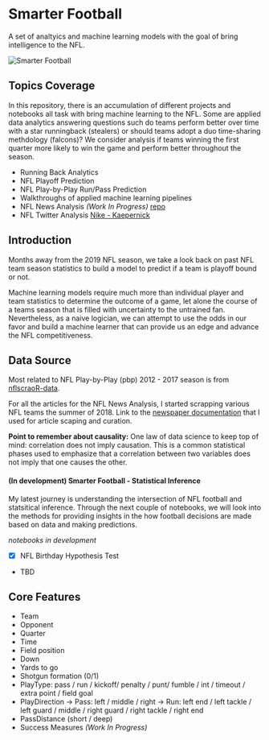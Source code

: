 # Smarter Football
A set of analtyics and machine learning models with the goal of bring intelligence to the NFL. 

![Smarter Football](https://imagesvc.timeincapp.com/v3/mm/image?url=https%3A%2F%2Fcdn-s3.si.com%2Fs3fs-public%2F2017%2F06%2F27%2Fsmarterfootballlogo.jpg "smarterfootballlogo")

## Topics Coverage
In this repository, there is an accumulation of different projects and notebooks all task with bring machine learning to the NFL. Some are applied data analytics answering questions such do teams perform better over time with a star runningback (stealers) or should teams adopt a duo time-sharing methdology (falcons)? We consider analysis if teams winning the first quarter more likely to win the game and perform better throughout the season. 
* Running Back Analytics
* NFL Playoff Prediction
* NFL Play-by-Play Run/Pass Prediction 
* Walkthroughs of applied machine learning pipelines 
* NFL News Analysis _(Work In Progress)_ [repo](https://github.com/naivelogic/NFL-smarter-football/tree/master/NFL%20News%20Analysis)
* NFL Twitter Analysis [Nike - Kaepernick](https://github.com/naivelogic/NFL-smarter-football/blob/master/Twitter%20Analysis%20on%20Nike's%20Kaepernick%20Endorsement.ipynb)

## Introduction
Months away from the 2019 NFL season, we take a look back on past NFL team season statistics to build a model to predict if a team is playoff bound or not. 

Machine learning models require much more than individual player and team statistics to determine the outcome of a game, let alone the course of a teams season that is filled with uncertainty to the untrained fan. Nevertheless, as a naive logician, we can attempt to use the odds in our favor and build a machine learner that can provide us an edge and advance the NFL competitiveness.


## Data Source
Most related to NFL Play-by-Play (pbp) 2012 - 2017 season is from [nflscraoR-data](https://github.com/ryurko/nflscrapR-data). 

For all the articles for the NFL News Analysis, I started scrapping various NFL teams the summer of 2018. Link to the [newspaper documentation](https://github.com/codelucas/newspaper) that I used for article scaping and curation.


__Point to remember about causality:__ One law of data science to keep top of mind: correlation does not imply causation. This is a common statistical phases used to emphasize that a correlation between two variables does not imply that one causes the other.

#### (In development) Smarter Football - Statistical Inference 
My latest journey is understanding the intersection of NFL football and statsitical inference. Through the next couple of notebooks, we will look into the methods for providing insights in the how football decisions are made based on data and making predictions. 

_notebooks in development_
- [x] NFL Birthday Hypothesis Test
* TBD


## Core Features
* Team
* Opponent
* Quarter
* Time
* Field position
* Down
* Yards to go
* Shotgun formation (0/1)
* PlayType: pass / run / kickoff/ penalty / punt/ fumble / int / timeout / extra point / field goal
* PlayDirection
  -> Pass: left / middle / right
  -> Run: left end / left tackle / left guard / middle / right guard / right tackle / right end
* PassDistance (short / deep)
* Success Measures _(Work In Progress)_
